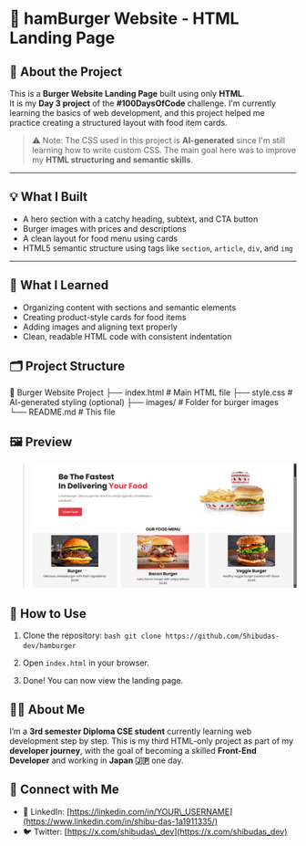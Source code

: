 # 🍔 hamBurger Website - HTML Landing Page

## 📌 About the Project

This is a **Burger Website Landing Page** built using only **HTML**.  
It is my **Day 3 project** of the **#100DaysOfCode** challenge. I'm currently learning the basics of web development, and this project helped me practice creating a structured layout with food item cards.

> ⚠️ Note: The CSS used in this project is **AI-generated** since I'm still learning how to write custom CSS. The main goal here was to improve my **HTML structuring and semantic skills**.

---

## 💡 What I Built

- A hero section with a catchy heading, subtext, and CTA button
- Burger images with prices and descriptions
- A clean layout for food menu using cards
- HTML5 semantic structure using tags like `section`, `article`, `div`, and `img`

---

## 🧠 What I Learned

- Organizing content with sections and semantic elements  
- Creating product-style cards for food items  
- Adding images and aligning text properly  
- Clean, readable HTML code with consistent indentation


## 🗂️ Project Structure



📁 Burger Website Project
├── index.html          # Main HTML file
├── style.css           # AI-generated styling (optional)
├── images/             # Folder for burger images
└── README.md           # This file



## 🖼️ Preview

> ![Screenshot](preview.png)


## 🚀 How to Use

1. Clone the repository:
   ``bash
  git clone https://github.com/Shibudas-dev/hamburger
``

2. Open `index.html` in your browser.
3. Done! You can now view the landing page.

## 🙋‍♂️ About Me

I’m a **3rd semester Diploma CSE student** currently learning web development step by step.
This is my third HTML-only project as part of my **developer journey**, with the goal of becoming a skilled **Front-End Developer** and working in **Japan 🇯🇵** one day.


## 🔗 Connect with Me

* 💼 LinkedIn: [https://linkedin.com/in/YOUR\_USERNAME](https://www.linkedin.com/in/shibu-das-1a1911335/)
* 🐦 Twitter: [https://x.com/shibudas\_dev](https://x.com/shibudas_dev)
